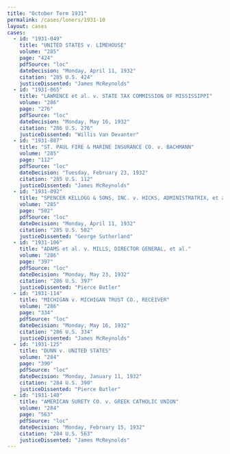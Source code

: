 ```yaml
---
title: "October Term 1931"
permalink: /cases/loners/1931-10
layout: cases
cases:
  - id: "1931-049"
    title: "UNITED STATES v. LIMEHOUSE"
    volume: "285"
    page: "424"
    pdfSource: "loc"
    dateDecision: "Monday, April 11, 1932"
    citation: "285 U.S. 424"
    justiceDissented: "James McReynolds"
  - id: "1931-065"
    title: "LAWRENCE et al. v. STATE TAX COMMISSION OF MISSISSIPPI"
    volume: "286"
    page: "276"
    pdfSource: "loc"
    dateDecision: "Monday, May 16, 1932"
    citation: "286 U.S. 276"
    justiceDissented: "Willis Van Devanter"
  - id: "1931-087"
    title: "ST. PAUL FIRE & MARINE INSURANCE CO. v. BACHMANN"
    volume: "285"
    page: "112"
    pdfSource: "loc"
    dateDecision: "Tuesday, February 23, 1932"
    citation: "285 U.S. 112"
    justiceDissented: "James McReynolds"
  - id: "1931-092"
    title: "SPENCER KELLOGG & SONS, INC. v. HICKS, ADMINISTRATRIX, et al."
    volume: "285"
    page: "502"
    pdfSource: "loc"
    dateDecision: "Monday, April 11, 1932"
    citation: "285 U.S. 502"
    justiceDissented: "George Sutherland"
  - id: "1931-106"
    title: "ADAMS et al. v. MILLS, DIRECTOR GENERAL, et al."
    volume: "286"
    page: "397"
    pdfSource: "loc"
    dateDecision: "Monday, May 23, 1932"
    citation: "286 U.S. 397"
    justiceDissented: "Pierce Butler"
  - id: "1931-114"
    title: "MICHIGAN v. MICHIGAN TRUST CO., RECEIVER"
    volume: "286"
    page: "334"
    pdfSource: "loc"
    dateDecision: "Monday, May 16, 1932"
    citation: "286 U.S. 334"
    justiceDissented: "James McReynolds"
  - id: "1931-125"
    title: "DUNN v. UNITED STATES"
    volume: "284"
    page: "390"
    pdfSource: "loc"
    dateDecision: "Monday, January 11, 1932"
    citation: "284 U.S. 390"
    justiceDissented: "Pierce Butler"
  - id: "1931-140"
    title: "AMERICAN SURETY CO. v. GREEK CATHOLIC UNION"
    volume: "284"
    page: "563"
    pdfSource: "loc"
    dateDecision: "Monday, February 15, 1932"
    citation: "284 U.S. 563"
    justiceDissented: "James McReynolds"
---
```

